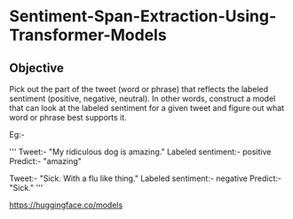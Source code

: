 # Sentiment-Span-Extraction-Using-Transformer-Models

## Objective

Pick out the part of the tweet (word or phrase) that reflects the labeled sentiment (positive, negative, neutral). In other words, construct a model that can look at the labeled sentiment for a given tweet and figure out what word or phrase best supports it.

Eg:- 

'''
Tweet:- "My ridiculous dog is amazing." 
Labeled sentiment:- positive
Predict:- "amazing"

Tweet:- "Sick. With a flu like thing." 
Labeled sentiment:- negative
Predict:- "Sick."
'''

https://huggingface.co/models
